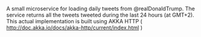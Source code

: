 A small microservice for loading daily tweets from @realDonaldTrump. The service returns all the tweets tweeted during the last 24 hours (at GMT+2). 
This actual implementation is built using AKKA HTTP ( http://doc.akka.io/docs/akka-http/current/index.html )
